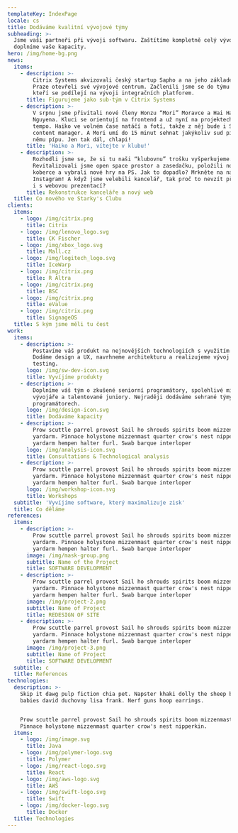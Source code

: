 ```yaml
---
templateKey: IndexPage
locale: cs
title: Dodáváme kvalitní vývojové týmy
subheading: >-
  Jsme vaši partneři při vývoji softwaru. Zaštítíme kompletně celý vývoj nebo
  doplníme vaše kapacity.
hero: /img/home-bg.png
news:
  items:
    - description: >-
        Citrix Systems akvizovali český startup Sapho a na jeho základech v
        Praze otevřeli své vývojové centrum. Začlenili jsme se do týmu javistů,
        kteří se podílejí na vývoji integračních platforem.
      title: Figurujeme jako sub-tým v Citrix Systems
    - description: >-
        V srpnu jsme přivítali nové členy Honzu “Mori” Moravce a Hai Ha “Haiko”
        Nguyena. Kluci se orientují na frontend a už nyní na projektech diktují
        tempo. Haiko ve volném čase natáčí a fotí, takže z něj bude i Starky's
        content manager. A Mori umí do 15 minut sehnat jakýkoliv sud piva a k
        němu pípu. Jen tak dál, chlapi! 
      title: 'Haiko a Mori, vítejte v klubu!'
    - description: >-
        Rozhodli jsme se, že si tu naši “klubovnu” trošku vyšperkujeme.
        Revitalizovali jsme open space prostor a zasedačku, položili nové
        koberce a vybrali nové hry na PS. Jak to dopadlo? Mrkněte na náš
        Instagram! A když jsme velebili kancelář, tak proč to nevzít při jednom
        i s webovou prezentací?
      title: Rekonstrukce kanceláře a nový web
  title: Co nového ve Starky's Clubu
clients:
  items:
    - logo: /img/citrix.png
      title: Citrix
    - logo: /img/lenovo_logo.svg
      title: CK Fischer
    - logo: /img/xbox_logo.svg
      title: Mall.cz
    - logo: /img/logitech_logo.svg
      title: IceWarp
    - logo: /img/citrix.png
      title: R Altra
    - logo: /img/citrix.png
      title: BSC
    - logo: /img/citrix.png
      title: eValue
    - logo: /img/citrix.png
      title: SignageOS
  title: S kým jsme měli tu čest
work:
  items:
    - description: >-
        Postavíme váš produkt na nejnovějších technologiích s využitím cloudu.
        Dodáme design a UX, navrhneme architekturu a realizujeme vývoj a
        testing. 
      logo: /img/sw-dev-icon.svg
      title: Vyvíjíme produkty
    - description: >-
        Doplníme váš tým o zkušené seniorní programátory, spolehlivé middle
        vývojáře a talentované juniory. Nejraději dodáváme sehrané týmy o více
        programátorech.
      logo: /img/design-icon.svg
      title: Dodáváme kapacity
    - description: >-
        Prow scuttle parrel provost Sail ho shrouds spirits boom mizzenmast
        yardarm. Pinnace holystone mizzenmast quarter crow's nest nipperkin grog
        yardarm hempen halter furl. Swab barque interloper
      logo: /img/analysis-icon.svg
      title: Consultations & Technological analysis
    - description: >-
        Prow scuttle parrel provost Sail ho shrouds spirits boom mizzenmast
        yardarm. Pinnace holystone mizzenmast quarter crow's nest nipperkin grog
        yardarm hempen halter furl. Swab barque interloper
      logo: /img/workshop-icon.svg
      title: Workshops
  subtitle: 'Vyvíjíme software, který maximalizuje zisk'
  title: Co děláme
references:
  items:
    - description: >-
        Prow scuttle parrel provost Sail ho shrouds spirits boom mizzenmast
        yardarm. Pinnace holystone mizzenmast quarter crow's nest nipperkin grog
        yardarm hempen halter furl. Swab barque interloper
      image: /img/mask-group.png
      subtitle: Name of the Project
      title: SOFTWARE DEVELOPMENT
    - description: >-
        Prow scuttle parrel provost Sail ho shrouds spirits boom mizzenmast
        yardarm. Pinnace holystone mizzenmast quarter crow's nest nipperkin grog
        yardarm hempen halter furl. Swab barque interloper
      image: /img/project-2.png
      subtitle: Name of Project
      title: REDESIGN OF SITE
    - description: >-
        Prow scuttle parrel provost Sail ho shrouds spirits boom mizzenmast
        yardarm. Pinnace holystone mizzenmast quarter crow's nest nipperkin grog
        yardarm hempen halter furl. Swab barque interloper
      image: /img/project-3.png
      subtitle: Name of Project
      title: SOFTWARE DEVELOPMENT
  subtitle: c
  title: References
technologies:
  description: >-
    Skip it dawg pulp fiction chia pet. Napster khaki dolly the sheep beanie
    babies david duchovny lisa frank. Nerf guns hoop earrings. 


    Prow scuttle parrel provost Sail ho shrouds spirits boom mizzenmast yardarm.
    Pinnace holystone mizzenmast quarter crow's nest nipperkin.
  items:
    - logo: /img/image.svg
      title: Java
    - logo: /img/polymer-logo.svg
      title: Polymer
    - logo: /img/react-logo.svg
      title: React
    - logo: /img/aws-logo.svg
      title: AWS
    - logo: /img/swift-logo.svg
      title: Swift
    - logo: /img/docker-logo.svg
      title: Docker
  title: Technologies
---
```


